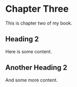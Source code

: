 # Chapter Three

This is chapter two of my book.

## Heading 2

Here is some content.

## Another Heading 2

And some more content.
